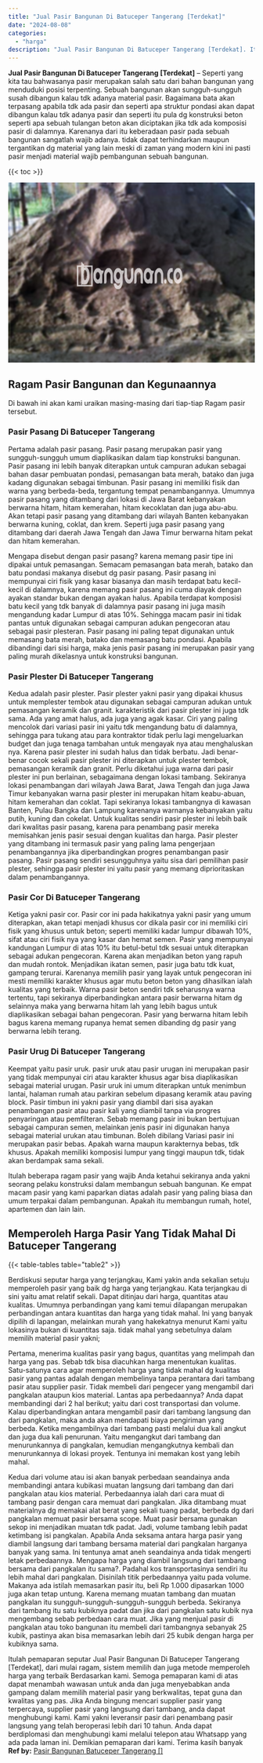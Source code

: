 ```yaml
---
title: "Jual Pasir Bangunan Di Batuceper Tangerang [Terdekat]"
date: "2024-08-08"
categories: 
  - "harga"
description: "Jual Pasir Bangunan Di Batuceper Tangerang [Terdekat]. Itulah pemaparan seputar Jual Pasir Bangunan Di Batuceper Tangerang [Terdekat], dari mulai ragam, si..."
---
```


**Jual Pasir Bangunan Di Batuceper Tangerang \[Terdekat\]** – Seperti yang kita tau bahwasanya pasir merupakan salah satu dari bahan bangunan yang menduduki posisi terpenting. Sebuah bangunan akan sungguh-sungguh susah dibangun kalau tdk adanya material pasir. Bagaimana bata akan terpasang apabila tdk ada pasir dan seperti apa struktur pondasi akan dapat dibangun kalau tdk adanya pasir dan seperti itu pula dg konstruksi beton seperti apa sebuah tulangan beton akan diciptakan jika tdk ada komposisi pasir di dalamnya. Karenanya dari itu keberadaan pasir pada sebuah bangunan sangatlah wajib adanya. tidak dapat terhindarkan maupun tergantikan dg material yang lain meski di zaman yang modern kini ini pasti pasir menjadi material wajib pembangunan sebuah bangunan.

{{< toc >}}

![Jual Pasir Bangunan Di Batuceper Tangerang [Terdekat]](/images/jual-pasir-bangunan-71.png)

## Ragam Pasir Bangunan dan Kegunaannya

Di bawah ini akan kami uraikan masing-masing dari tiap-tiap Ragam pasir tersebut.

### Pasir Pasang Di Batuceper Tangerang

Pertama adalah pasir pasang. Pasir pasang merupakan pasir yang sungguh-sungguh umum diaplikasikan dalam tiap konstruksi bangunan. Pasir pasang ini lebih banyak diterapkan untuk campuran adukan sebagai bahan dasar pembuatan pondasi, pemasangan bata merah, batako dan juga kadang digunakan sebagai timbunan. Pasir pasang ini memiliki fisik dan warna yang berbeda-beda, tergantung tempat penambangannya. Umumnya pasir pasang yang ditambang dari lokasi di Jawa Barat kebanyakan berwarna hitam, hitam kemerahan, hitam kecoklatan dan juga abu-abu. Akan tetapi pasir pasang yang ditambang dari wilayah Banten kebanyakan berwarna kuning, coklat, dan krem. Seperti juga pasir pasang yang ditambang dari daerah Jawa Tengah dan Jawa Timur berwarna hitam pekat dan hitam kemerahan.

Mengapa disebut dengan pasir pasang? karena memang pasir tipe ini dipakai untuk pemasangan. Semacam pemasangan bata merah, batako dan batu pondasi makanya disebut dg pasir pasang. Pasir pasang ini mempunyai ciri fisik yang kasar biasanya dan masih terdapat batu kecil-kecil di dalamnya, karena memang pasir pasang ini cuma diayak dengan ayakan standar bukan dengan ayakan halus. Apabila terdapat komposisi batu kecil yang tdk banyak di dalamnya pasir pasang ini juga masih mengandung kadar Lumpur di atas 10%. Sehingga macam pasir ini tidak pantas untuk digunakan sebagai campuran adukan pengecoran atau sebagai pasir plesteran. Pasir pasang ini paling tepat digunakan untuk memasang bata merah, batako dan memasang batu pondasi. Apabila dibandingi dari sisi harga, maka jenis pasir pasang ini merupakan pasir yang paling murah dikelasnya untuk konstruksi bangunan.

### Pasir Plester Di Batuceper Tangerang

Kedua adalah pasir plester. Pasir plester yakni pasir yang dipakai khusus untuk memplester tembok atau digunakan sebagai campuran adukan untuk pemasangan keramik dan granit. karakteristik dari pasir plester ini juga tdk sama. Ada yang amat halus, ada juga yang agak kasar. Ciri yang paling mencolok dari variasi pasir ini yaitu tdk mengandung batu di dalamnya, sehingga para tukang atau para kontraktor tidak perlu lagi mengeluarkan budget dan juga tenaga tambahan untuk mengayak nya atau menghaluskan nya. Karena pasir plester ini sudah halus dan tidak berbatu. Jadi benar-benar cocok sekali pasir plester ini diterapkan untuk plester tembok, pemasangan keramik dan granit. Perlu diketahui juga warna dari pasir plester ini pun berlainan, sebagaimana dengan lokasi tambang. Sekiranya lokasi penambangan dari wilayah Jawa Barat, Jawa Tengah dan juga Jawa Timur kebanyakan warna pasir plester ini merupakan hitam keabu-abuan, hitam kemerahan dan coklat. Tapi sekiranya lokasi tambangnya di kawasan Banten, Pulau Bangka dan Lampung karenanya warnanya kebanyakan yaitu putih, kuning dan cokelat. Untuk kualitas sendiri pasir plester ini lebih baik dari kwalitas pasir pasang, karena para penambang pasir mereka memisahkan jenis pasir sesuai dengan kualitas dan harga. Pasir plester yang ditambang ini termasuk pasir yang paling lama pengerjaan penambangannya jika diperbandingkan progres penambangan pasir pasang. Pasir pasang sendiri sesungguhnya yaitu sisa dari pemilihan pasir plester, sehingga pasir plester ini yaitu pasir yang memang diprioritaskan dalam penambangannya.

### Pasir Cor Di Batuceper Tangerang

Ketiga yakni pasir cor. Pasir cor ini pada hakikatnya yakni pasir yang umum diterapkan, akan tetapi menjadi khusus cor dikala pasir cor ini memiliki ciri fisik yang khusus untuk beton; seperti memiliki kadar lumpur dibawah 10%, sifat atau ciri fisik nya yang kasar dan hemat semen. Pasir yang mempunyai kandungan Lumpur di atas 10% itu betul-betul tdk sesuai untuk diterapkan sebagai adukan pengecoran. Karena akan menjadikan beton yang rapuh dan mudah rontok. Menjadikan ikatan semen, pasir juga batu tdk kuat, gampang terurai. Karenanya memilih pasir yang layak untuk pengecoran ini mesti memiliki karakter khusus agar mutu beton beton yang dihasilkan ialah kualitas yang terbaik. Warna pasir beton sendiri tdk seharusnya warna tertentu, tapi sekiranya diperbandingkan antara pasir berwarna hitam dg selainnya maka yang berwarna hitam lah yang lebih bagus untuk diaplikasikan sebagai bahan pengecoran. Pasir yang berwarna hitam lebih bagus karena memang rupanya hemat semen dibanding dg pasir yang berwarna lebih terang.

### Pasir Urug Di Batuceper Tangerang

Keempat yaitu pasir uruk. pasir uruk atau pasir urugan ini merupakan pasir yang tidak mempunyai ciri atau karakter khusus agar bisa diaplikasikan sebagai material urugan. Pasir uruk ini umum diterapkan untuk menimbun lantai, halaman rumah atau parkiran sebelum dipasang keramik atau paving block. Pasir timbun ini yakni pasir yang diambil dari sisa ayakan penambangan pasir atau pasir kali yang diambil tanpa via progres penyaringan atau pemfilteran. Sebab memang pasir ini bukan bertujuan sebagai campuran semen, melainkan jenis pasir ini digunakan hanya sebagai material urukan atau timbunan. Boleh dibilang Variasi pasir ini merupakan pasir bebas. Apakah warna maupun karakternya bebas, tdk khusus. Apakah memiliki komposisi lumpur yang tinggi maupun tdk, tidak akan berdampak sama sekali.

Itulah beberapa ragam pasir yang wajib Anda ketahui sekiranya anda yakni seorang pelaku konstruksi dalam membangun sebuah bangunan. Ke empat macam pasir yang kami paparkan diatas adalah pasir yang paling biasa dan umum terpakai dalam pembangunan. Apakah itu membangun rumah, hotel, apartemen dan lain lain.

## Memperoleh Harga Pasir Yang Tidak Mahal Di Batuceper Tangerang

{{< table-tables table="table2" >}}

Berdiskusi seputar harga yang terjangkau, Kami yakin anda sekalian setuju memperoleh pasir yang baik dg harga yang terjangkau. Kata terjangkau di sini yaitu amat relatif sekali. Dapat ditinjau dari harga, quantitas atau kualitas. Umumnya perbandingan yang kami temui dilapangan merupakan perbandingan antara kuantitas dan harga yang tidak mahal. Ini yang banyak dipilih di lapangan, melainkan murah yang hakekatnya menurut Kami yaitu lokasinya bukan di kuantitas saja. tidak mahal yang sebetulnya dalam memilih material pasir yakni;

Pertama, menerima kualitas pasir yang bagus, quantitas yang melimpah dan harga yang pas. Sebab tdk bisa diacuhkan harga menentukan kualitas. Satu-satunya cara agar memperoleh harga yang tidak mahal dg kualitas pasir yang pantas adalah dengan membelinya tanpa perantara dari tambang pasir atau supplier pasir. Tidak membeli dari pengecer yang mengambil dari pangkalan ataupun kios material. Lantas apa perbedaannya? Anda dapat membandingi dari 2 hal berikut; yaitu dari cost transportasi dan volume. Kalau diperbandingkan antara mengambil pasir dari tambang langsung dan dari pangkalan, maka anda akan mendapati biaya pengiriman yang berbeda. Ketika mengambilnya dari tambang pasti melalui dua kali angkut dan juga dua kali penurunan. Yaitu mengangkut dari tambang dan menurunkannya di pangkalan, kemudian mengangkutnya kembali dan menurunkannya di lokasi proyek. Tentunya ini memakan kost yang lebih mahal.

Kedua dari volume atau isi akan banyak perbedaan seandainya anda membandingi antara kubikasi muatan langsung dari tambang dan dari pangkalan atau kios material. Perbedaannya ialah dari cara muat di tambang pasir dengan cara memuat dari pangkalan. Jika ditambang muat materialnya dg memakai alat berat yang sekali tuang padat, berbeda dg dari pangkalan memuat pasir bersama scope. Muat pasir bersama gunakan sekop ini menjadikan muatan tdk padat. Jadi, volume tambang lebih padat ketimbang isi pangkalan. Apabila Anda seksama antara harga pasir yang diambil langsung dari tambang bersama material dari pangkalan harganya banyak yang sama. Ini tentunya amat aneh seandainya anda tidak mengerti letak perbedaannya. Mengapa harga yang diambil langsung dari tambang bersama dari pangkalan itu sama?. Padahal kos transportasinya sendiri itu lebih mahal dari pangkalan. Disinilah titik perbedaannya yaitu pada volume. Makanya ada istilah memasarkan pasir itu, beli Rp 1.000 dipasarkan 1000 juga akan tetap untung. Karena memang muatan tambang dan muatan pangkalan itu sungguh-sungguh-sungguh-sungguh berbeda. Sekiranya dari tambang itu satu kubiknya padat dan jika dari pangkalan satu kubik nya mengembang sebab perbedaan cara muat. Jika yang menjual pasir di pangkalan atau toko bangunan itu membeli dari tambangnya sebanyak 25 kubik, pastinya akan bisa memasarkan lebih dari 25 kubik dengan harga per kubiknya sama.

Itulah pemaparan seputar Jual Pasir Bangunan Di Batuceper Tangerang \[Terdekat\], dari mulai ragam, sistem memilih dan juga metode memperoleh harga yang terbaik Berdasarkan kami. Semoga pemaparan kami di atas dapat menambah wawasan untuk anda dan juga menyebabkan anda gampang dalam memilih material pasir yang berkwalitas, tepat guna dan kwalitas yang pas. Jika Anda bingung mencari supplier pasir yang terpercaya, supplier pasir yang langsung dari tambang, anda dapat menghubungi kami. Kami yakni leveransir pasir dari penambang pasir langsung yang telah beroperasi lebih dari 10 tahun. Anda dapat berdiplomasi dan menghubungi kami melalui telepon atau Whatsapp yang ada pada laman ini. Demikian pemaparan dari kami. Terima kasih banyak
**Ref by:** [Pasir Bangunan Batuceper Tangerang []](https://id.wikipedia.org/wiki/Pasir)
